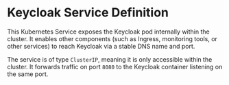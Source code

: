 # Keycloak Service Definition
This Kubernetes Service exposes the Keycloak pod internally within the cluster. It enables other components (such as Ingress, monitoring tools, or other services) to reach Keycloak via a stable DNS name and port.

The service is of type `ClusterIP`, meaning it is only accessible within the cluster. It forwards traffic on port `8080` to the Keycloak container listening on the same port.
